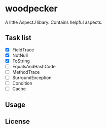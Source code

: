 # woodpecker

A little AspectJ libary. Contains helpful aspects.

## Task list
- [x] FieldTrace
- [x] NotNull
- [x] ToString
- [ ] EqualsAndHashCode
- [ ] MethodTrace
- [ ] SurroundException
- [ ] Condition
- [ ] Cache

## Usage

## License
